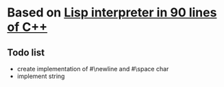 # Based on [Lisp interpreter in 90 lines of C++](https://gist.github.com/ofan/721464)
## Todo list

 - create implementation of #\newline and #\space char
 - implement string
